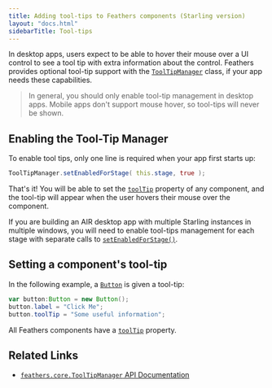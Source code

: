 ```yaml
---
title: Adding tool-tips to Feathers components (Starling version)
layout: "docs.html"
sidebarTitle: Tool-tips
---
```


In desktop apps, users expect to be able to hover their mouse over a UI control to see a tool tip with extra information about the control. Feathers provides optional tool-tip support with the [`ToolTipManager`](/api-reference/feathers/core/ToolTipManager.html) class, if your app needs these capabilities.

> In general, you should only enable tool-tip management in desktop apps. Mobile apps don't support mouse hover, so tool-tips will never be shown.

## Enabling the Tool-Tip Manager

To enable tool tips, only one line is required when your app first starts up:

```actionscript
ToolTipManager.setEnabledForStage( this.stage, true );
```

That's it! You will be able to set the [`toolTip`](/api-reference/feathers/core/FeathersControl.html#toolTip) property of any component, and the tool-tip will appear when the user hovers their mouse over the component.

If you are building an AIR desktop app with multiple Starling instances in multiple windows, you will need to enable tool-tips management for each stage with separate calls to [`setEnabledForStage()`](</api-reference/feathers/core/ToolTipManager.html#setEnabledForStage()>).

## Setting a component's tool-tip

In the following example, a [`Button`](./button.md) is given a tool-tip:

```actionscript
var button:Button = new Button();
button.label = "Click Me";
button.toolTip = "Some useful information";
```

All Feathers components have a [`toolTip`](/api-reference/feathers/core/FeathersControl.html#toolTip) property.

## Related Links

- [`feathers.core.ToolTipManager` API Documentation](/api-reference/feathers/core/ToolTipManager.html)
